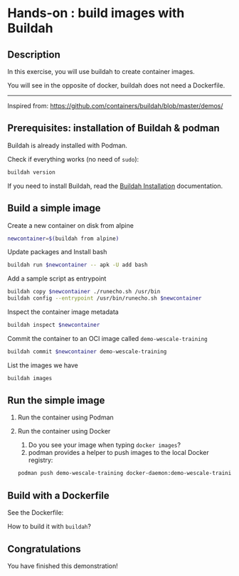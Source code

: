 # Hands-on : build images with Buildah

<walkthrough-tutorial-duration duration="20.0"></walkthrough-tutorial-duration>

## Description

In this exercise, you will use buildah to create container images.

You will see in the opposite of docker, buildah does not need a Dockerfile.

---

Inspired from: <https://github.com/containers/buildah/blob/master/demos/>

## Prerequisites: installation of Buildah & podman

Buildah is already installed with Podman.

Check if everything works (no need of `sudo`):

```sh
buildah version
```

If you need to install Buildah, read the [Buildah Installation](https://github.com/containers/buildah/blob/master/install.md) documentation.

## Build a simple image

Create a new container on disk from alpine
```sh
newcontainer=$(buildah from alpine)
```

Update packages and Install bash
```sh
buildah run $newcontainer -- apk -U add bash
```

Add a sample script as entrypoint
```bash
buildah copy $newcontainer ./runecho.sh /usr/bin
buildah config --entrypoint /usr/bin/runecho.sh $newcontainer
```

Inspect the container image metadata
```bash
buildah inspect $newcontainer
```

Commit the container to an OCI image called `demo-wescale-training`
```bash
buildah commit $newcontainer demo-wescale-training
```

List the images we have
```bash
buildah images
```

## Run the simple image

1. Run the container using Podman
2. Run the container using Docker
    1. Do you see your image when typing `docker images`?
    2. podman provides a helper to push images to the local Docker registry:

    ```sh
    podman push demo-wescale-training docker-daemon:demo-wescale-training:latest
    ```

## Build with a Dockerfile

See the <walkthrough-editor-open-file filePath="./Dockerfile">Dockerfile</walkthrough-editor-open-file>:

How to build it with `buildah`?

## Congratulations

You have finished this demonstration!

<walkthrough-conclusion-trophy></walkthrough-conclusion-trophy>
